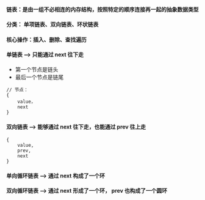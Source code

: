 #### 链表：是由一组不必相连的内存结构，按照特定的顺序连接再一起的抽象数据类型

#### 分类： 单项链表、双向链表、环状链表

#### 核心操作：插入、删除、查找遍历

#### 单链表 --> 只能通过 next 往下走

- 第一个节点是链头
- 最后一个节点是链尾

```
// 节点：
{
    value，
    next
}
```

#### 双向链表 --> 能够通过 next 往下走，也能通过 prev 往上走

```
{
    value,
    prev,
    next
}
```

#### 单向循环链表 --> 通过 next 构成了一个环

#### 双向循环链表 --> 通过 next 形成了一个环， prev 也构成了一个圆环
